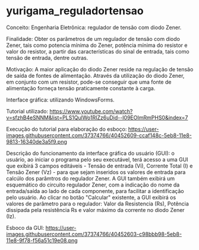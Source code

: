 # yurigama_reguladortensao

Conceito: Engenharia Eletrônica: regulador de tensão com diodo Zener.

Finalidade: Obter os parâmetros de um regulador de tensão com diodo Zener, tais como potencia mínima do Zener, potência mínima do resistor e valor do resistor, a partir das características do sinal de entrada, tais como tensão de entrada, dentre outras.

Motivação: A maior aplicação do diodo Zener reside na regulação de tensão de saída de fontes de alimentação. Através da utilização do diodo Zener, em conjunto com um resistor, pode-se conseguir que uma fonte de alimentação forneça tensão praticamente constante à carga. 

Interface gráfica: utilizando WindowsForms.

Tutorial utilizado: https://www.youtube.com/watch?v=sfzhB4eSNNM&list=PLS1QulWo1RIZz6uDid--I09EOImRmPHS0&index=7

Execução do tutorial para elaboração do esboço: https://user-images.githubusercontent.com/37374766/40452609-ccaf148c-5eb8-11e8-9813-16340de3a5f9.png

Descrição do funcionamento da interface gráfica do usuário (GUI): o usuário, ao iniciar o programa pelo seu executável, terá acesso a uma GUI que exibirá 3 campos editáveis - Tensão de entrada (Vi), Corrente Total (I) e Tensão Zener (Vz) - para que sejam inseridos os valores de entrada para calcúlo dos parâmtros do regulador Zener. A GUI também exibirá um esquemático do circuito regulador Zener, com a indicação do nome da entrada/saída ao lado de cada componente, para facilitar a identificação pelo usuário. Ao clicar no botão "Calcular" existente, a GUI exibirá os valores de parâmetro para o regulador: Valor da Resistencia (Rs), Potência dissipada pela resistência Rs e valor máximo da corrente no diodo Zener (Iz).

Esboco da GUI: https://user-images.githubusercontent.com/37374766/40452603-c98bbb98-5eb8-11e8-9f78-f56a51c19e08.png
